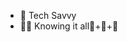 - 🌱 Tech Savvy
- 🧑‍💻 Knowing it all🧘+🏹+🎯

<!---
Amehlawal/Amehlawal is a ✨ special ✨ repository because its `README.md` (this file) appears on your GitHub profile.
You can click the Preview link to take a look at your changes.
--->
